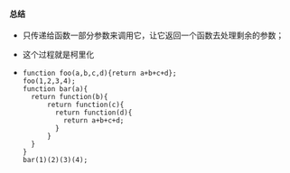 #### 总结

- 只传递给函数一部分参数来调用它，让它返回一个函数去处理剩余的参数；

- 这个过程就是柯里化

- ```
  function foo(a,b,c,d){return a+b+c+d};
  foo(1,2,3,4);
  function bar(a){
    return function(b){
    	return function(c){
    	  return function(d){
    	  	return a+b+c+d;
    	  }
    	}
    }
  }
  bar(1)(2)(3)(4);
  ```

  